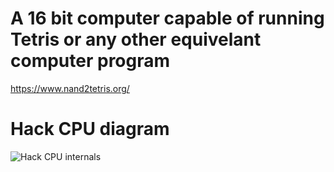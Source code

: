 # A 16 bit computer capable of running Tetris or any other equivelant computer program
https://www.nand2tetris.org/
# Hack CPU diagram
![Hack CPU internals](https://github.com/blacknand/nand2tetris/assets/116575260/eb249fdc-01cc-4c55-9051-775ff8581487)

